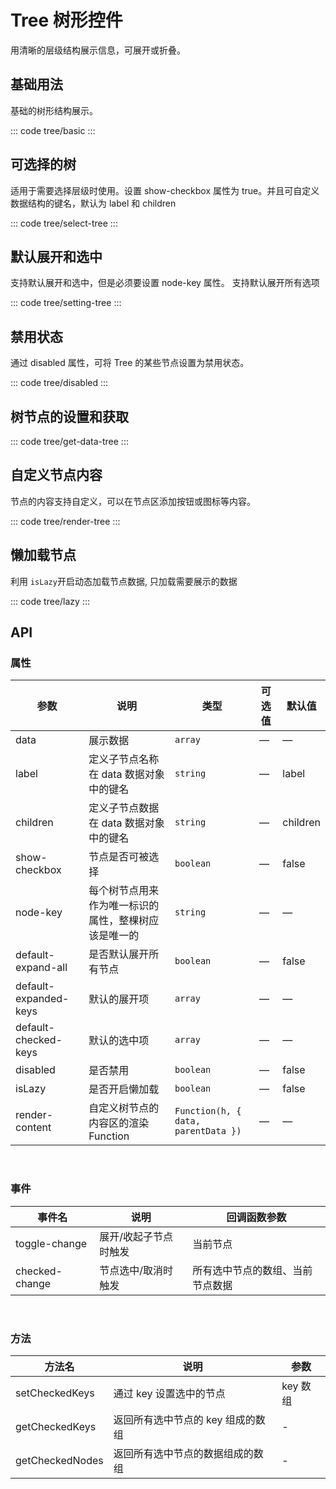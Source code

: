 <script setup>
import basic from 'exam/tree/basic.vue'
import selectTree from 'exam/tree/select-tree.vue'
import settingTree from 'exam/tree/setting-tree.vue'
import disabled from 'exam/tree/disabled.vue'
import getDataTree from 'exam/tree/get-data-tree.vue'
import renderTree from 'exam/tree/render-tree.vue'
import lazy from 'exam/tree/lazy.vue'
</script>

# Tree 树形控件

用清晰的层级结构展示信息，可展开或折叠。

## 基础用法

基础的树形结构展示。

::: code tree/basic
<basic></basic>
:::

## 可选择的树

适用于需要选择层级时使用。设置 show-checkbox 属性为 true。并且可自定义数据结构的键名，默认为 label 和 children

::: code tree/select-tree
<selectTree></selectTree>
:::

## 默认展开和选中

支持默认展开和选中，但是必须要设置 node-key 属性。 支持默认展开所有选项

::: code tree/setting-tree
<settingTree></settingTree>
:::

## 禁用状态

通过 disabled 属性，可将 Tree 的某些节点设置为禁用状态。

::: code tree/disabled
<disabled></disabled>
:::

## 树节点的设置和获取

::: code tree/get-data-tree
<getDataTree></getDataTree>
:::

## 自定义节点内容

节点的内容支持自定义，可以在节点区添加按钮或图标等内容。

::: code tree/render-tree
<renderTree></renderTree>
:::

## 懒加载节点

利用 `isLazy`开启动态加载节点数据, 只加载需要展示的数据

::: code tree/lazy
<lazy></lazy>
:::

## API

### 属性

| 参数                  | 说明                                                 | 类型                                | 可选值 | 默认值   |
| --------------------- | ---------------------------------------------------- | ----------------------------------- | ------ | -------- |
| data                  | 展示数据                                             | `array`                             | —      | —        |
| label                 | 定义子节点名称在 data 数据对象中的键名               | `string`                            | —      | label    |
| children              | 定义子节点数据在 data 数据对象中的键名               | `string`                            | —      | children |
| show-checkbox         | 节点是否可被选择                                     | `boolean`                           | —      | false    |
| node-key              | 每个树节点用来作为唯一标识的属性，整棵树应该是唯一的 | `string`                            | —      | —        |
| default-expand-all    | 是否默认展开所有节点                                 | `boolean`                           | —      | false    |
| default-expanded-keys | 默认的展开项                                         | `array`                             | —      | —        |
| default-checked-keys  | 默认的选中项                                         | `array`                             | —      | —        |
| disabled              | 是否禁用                                             | `boolean`                           | —      | false    |
| isLazy                | 是否开启懒加载                                       | `boolean`                           | —      | false    |
| render-content        | 自定义树节点的内容区的渲染 Function                  | `Function(h, { data, parentData })` | —      | —        |

<br/>

### 事件

| 事件名         | 说明                  | 回调函数参数                     |
| -------------- | --------------------- | -------------------------------- |
| toggle-change  | 展开/收起子节点时触发 | 当前节点                         |
| checked-change | 节点选中/取消时触发   | 所有选中节点的数组、当前节点数据 |

<br/>

### 方法

| 方法名          | 说明                              | 参数     |
| --------------- | --------------------------------- | -------- |
| setCheckedKeys  | 通过 key 设置选中的节点           | key 数组 |
| getCheckedKeys  | 返回所有选中节点的 key 组成的数组 | -        |
| getCheckedNodes | 返回所有选中节点的数据组成的数组  | -        |

